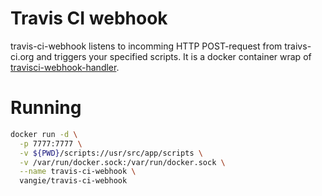 # Travis CI webhook

travis-ci-webhook listens to incomming HTTP POST-request from traivs-ci.org and triggers your specified scripts.
It is a docker container wrap of [travisci-webhook-handler](https://github.com/chrisjaure/travisci-webhook-handler).

# Running

```sh
docker run -d \
  -p 7777:7777 \
  -v ${PWD}/scripts://usr/src/app/scripts \
  -v /var/run/docker.sock:/var/run/docker.sock \
  --name travis-ci-webhook \
  vangie/travis-ci-webhook
```
